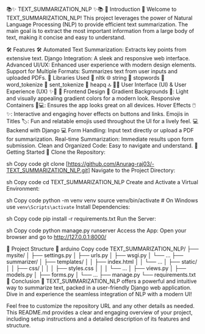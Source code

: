 📚✨ TEXT_SUMMARIZATION_NLP ✨📚
🌟 Introduction 🌟
Welcome to TEXT_SUMMARIZATION_NLP! This project leverages the power of Natural Language Processing (NLP) to provide efficient text summarization. The main goal is to extract the most important information from a large body of text, making it concise and easy to understand.

🛠️ Features 🛠️
Automated Text Summarization: Extracts key points from extensive text.
Django Integration: A sleek and responsive web interface.
Advanced UI/UX: Enhanced user experience with modern design elements.
Support for Multiple Formats: Summarizes text from user inputs and uploaded PDFs.
📑 Libraries Used 📑
nltk 🌐
string 🔡
stopwords 📜
word_tokenize 📖
sent_tokenize 📝
heapq 🔝
🌈✨ User Interface (UI) & User Experience (UX) ✨🌈
🎨 Frontend Design 🎨
Gradient Backgrounds 🌅: Light and visually appealing gradient colors for a modern look.
Responsive Containers 📱💻: Ensures the app looks great on all devices.
Hover Effects 🖱️✨: Interactive and engaging hover effects on buttons and links.
Emojis in Titles 🏷️: Fun and relatable emojis used throughout the UI for a lively feel.
💻 Backend with Django 💻
Form Handling: Input text directly or upload a PDF for summarization.
Real-time Summarization: Immediate results upon form submission.
Clean and Organized Code: Easy to navigate and understand.
🚀 Getting Started 🚀
Clone the Repository:

sh
Copy code
git clone [https://github.com/Anurag-raj03/-TEXT_SUMMARIZATION_NLP.git]
Navigate to the Project Directory:

sh
Copy code
cd TEXT_SUMMARIZATION_NLP
Create and Activate a Virtual Environment:

sh
Copy code
python -m venv venv
source venv/bin/activate   # On Windows use `venv\Scripts\activate`
Install Dependencies:

sh
Copy code
pip install -r requirements.txt
Run the Server:

sh
Copy code
python manage.py runserver
Access the App: Open your browser and go to http://127.0.0.1:8000/

📂 Project Structure 📂
arduino
Copy code
TEXT_SUMMARIZATION_NLP/
├── mysite/
│   ├── settings.py
│   ├── urls.py
│   ├── wsgi.py
│   └── ...
├── summarizer/
│   ├── templates/
│   │   ├── index.html
│   │   └── ...
│   ├── static/
│   │   ├── css/
│   │   │   ├── styles.css
│   │   │   └── ...
│   ├── views.py
│   ├── models.py
│   ├── forms.py
│   └── ...
├── manage.py
└── requirements.txt
🎉 Conclusion 🎉
TEXT_SUMMARIZATION_NLP offers a powerful and intuitive way to summarize text, packed in a user-friendly Django web application. Dive in and experience the seamless integration of NLP with a modern UI!

Feel free to customize the repository URL and any other details as needed. This README.md provides a clear and engaging overview of your project, including setup instructions and a detailed description of its features and structure.
